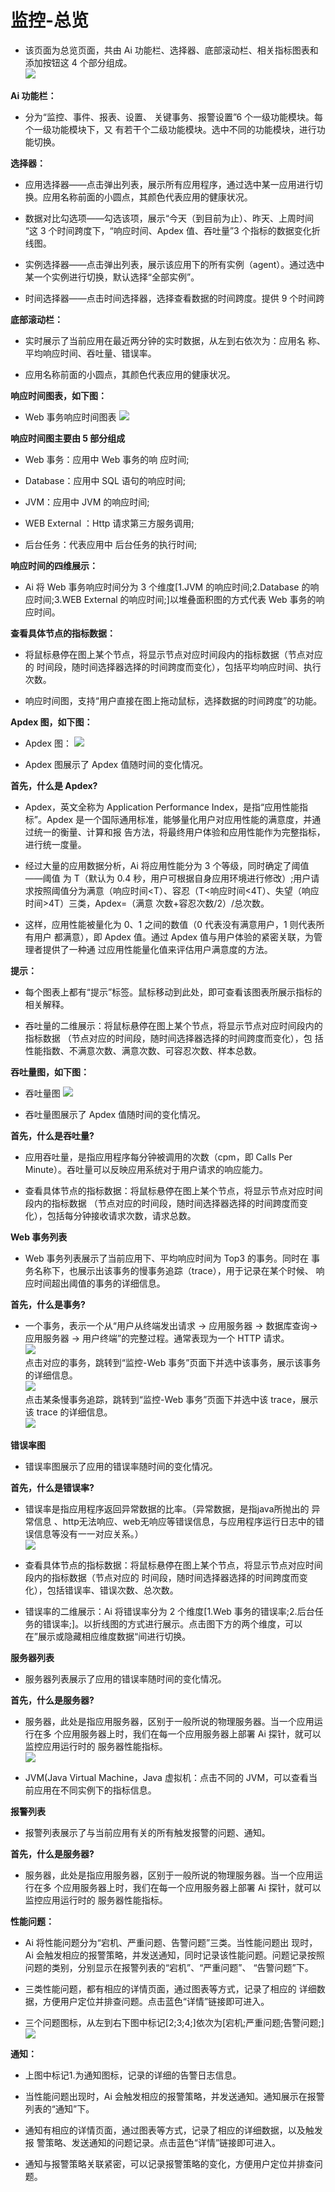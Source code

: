 # 监控-总览

* 该页面为总览页面，共由 Ai 功能栏、选择器、底部滚动栏、相关指标图表和添加按钮这 4 个部分组成。<br>![](/images/aimonitor_overview.png)

**Ai 功能栏：**<br>

* 分为“监控、事件、报表、设置、 关键事务、报警设置”6 个一级功能模块。每个一级功能模块下，又 有若干个二级功能模块。选中不同的功能模块，进行功能切换。

**选择器：**<br>

* 应用选择器——点击弹出列表，展示所有应用程序，通过选中某一应用进行切 换。应用名称前面的小圆点，其颜色代表应用的健康状况。

* 数据对比勾选项——勾选该项，展示“今天（到目前为止）、昨天、上周时间 “这 3 个时间跨度下，“响应时间、Apdex 值、吞吐量”3 个指标的数据变化折线图。

* 实例选择器——点击弹出列表，展示该应用下的所有实例（agent）。通过选中某一个实例进行切换，默认选择“全部实例”。* 时间选择器——点击时间选择器，选择查看数据的时间跨度。提供 9 个时间跨

**底部滚动栏：**<br>

* 实时展示了当前应用在最近两分钟的实时数据，从左到右依次为：应用名 称、平均响应时间、吞吐量、错误率。

* 应用名称前面的小圆点，其颜色代表应用的健康状况。<br>

**响应时间图表，如下图：**

* Web 事务响应时间图表
![](/images/aimonitor_overtime.png)<br>

**响应时间图主要由 5 部分组成**<br>

* Web 事务：应用中 Web 事务的响 应时间;

* Database：应用中 SQL 语句的响应时间;

* JVM：应用中 JVM 的响应时间;

* WEB External ：Http 请求第三方服务调用;

* 后台任务：代表应用中 后台任务的执行时间;

**响应时间的四维展示：**<br>

* Ai 将 Web 事务响应时间分为 3 个维度[1.JVM 的响应时间;2.Database 的响应时间;3.WEB External 的响应时间;]以堆叠面积图的方式代表 Web 事务的响应时间。

**查看具体节点的指标数据：**<br>

* 将鼠标悬停在图上某个节点，将显示节点对应时间段内的指标数据（节点对应的 时间段，随时间选择器选择的时间跨度而变化），包括平均响应时间、执行次数。

* 响应时间图，支持“用户直接在图上拖动鼠标，选择数据的时间跨度”的功能。

**Apdex 图，如下图：**<br>
* Apdex 图：
![](/images/aimonitor_overapdex.png)<br>

* Apdex 图展示了 Apdex 值随时间的变化情况。<br>

**首先，什么是 Apdex?**<br>

* Apdex，英文全称为 Application Performance Index，是指“应用性能指标”。Apdex 是一个国际通用标准，能够量化用户对应用性能的满意度，并通过统一的衡量、计算和报 告方法，将最终用户体验和应用性能作为完整指标，进行统一度量。

* 经过大量的应用数据分析，Ai 将应用性能分为 3 个等级，同时确定了阈值——阈值 为 T（默认为 0.4 秒，用户可根据自身应用环境进行修改）;用户请求按照阈值分为满意（响应时间<T）、容忍（T<响应时间<4T）、失望（响应时间>4T）三类，Apdex=（满意 次数+容忍次数/2）/总次数。

* 这样，应用性能被量化为 0、1 之间的数值（0 代表没有满意用户，1 则代表所有用户 都满意），即 Apdex 值。通过 Apdex 值与用户体验的紧密关联，为管理者提供了一种通 过应用性能量化值来评估用户满意度的方法。

**提示：**<br>

* 每个图表上都有“提示”标签。鼠标移动到此处，即可查看该图表所展示指标的相关解释。

* 吞吐量的二维展示：将鼠标悬停在图上某个节点，将显示节点对应时间段内的指标数据 （节点对应的时间段，随时间选择器选择的时间跨度而变化），包括性能指数、不满意次数、满意次数、可容忍次数、样本总数。

**吞吐量图，如下图：**<br>
* 吞吐量图
![](/images/aimonitor_overcpm.png)

* 吞吐量图展示了 Apdex 值随时间的变化情况。<br>

**首先，什么是吞吐量?**

* 应用吞吐量，是指应用程序每分钟被调用的次数（cpm，即 Calls Per Minute）。吞吐量可以反映应用系统对于用户请求的响应能力。

* 查看具体节点的指标数据：将鼠标悬停在图上某个节点，将显示节点对应时间段内的指标数据 （节点对应的时间段，随时间选择器选择的时间跨度而变化），包括每分钟接收请求次数，请求总数。

**Web 事务列表**

* Web 事务列表展示了当前应用下、平均响应时间为 Top3 的事务。同时在 事务名称下，也展示出该事务的慢事务追踪（trace），用于记录在某个时候、 响应时间超出阈值的事务的详细信息。

**首先，什么是事务?**

* 一个事务，表示一个从“用户从终端发出请求 -> 应用服务器 -> 数据库查询-> 应用服务器 -> 用户终端”的完整过程。通常表现为一个 HTTP 请求。<br>
![](/images/aimonitor_overweblist.png)<br>
点击对应的事务，跳转到“监控-Web 事务”页面下并选中该事务，展示该事务的详细信息。<br>
![](/images/aimonitor_overweblistinfo.png)<br>
点击某条慢事务追踪，跳转到“监控-Web 事务”页面下并选中该 trace，展示该 trace 的详细信息。<br>
![](/images/aimonitor_overwebinfo.png)<br>

**错误率图**

* 错误率图展示了应用的错误率随时间的变化情况。

**首先，什么是错误率?**

* 错误率是指应用程序返回异常数据的比率。（异常数据，是指java所抛出的 异常信息 、http无法响应、web无响应等错误信息，与应用程序运行日志中的错误信息等没有一一对应关系。）<br>
![](/images/aimonitor_overerror.png)<br>
* 查看具体节点的指标数据：将鼠标悬停在图上某个节点，将显示节点对应时间段内的指标数据（节点对应的 时间段，随时间选择器选择的时间跨度而变化），包括错误率、错误次数、总次数。

* 错误率的二维展示：Ai 将错误率分为 2 个维度[1.Web 事务的错误率;2.后台任务的错误率;]。以折线图的方式进行展示。点击图下方的两个维度，可以在”展示或隐藏相应维度数据“间进行切换。<br>

**服务器列表**<br>

* 服务器列表展示了应用的错误率随时间的变化情况。<br>

**首先，什么是服务器?**<br>

* 服务器，此处是指应用服务器，区别于一般所说的物理服务器。当一个应用运行在多 个应用服务器上时，我们在每一个应用服务器上部署 Ai 探针，就可以监控应用运行时的 服务器性能指标。<br>
![](/images/aimonitor_overserverlist.png)<br>

*  JVM(Java Virtual Machine，Java 虚拟机：点击不同的 JVM，可以查看当前应用在不同实例下的指标信息。

**报警列表**<br>

* 报警列表展示了与当前应用有关的所有触发报警的问题、通知。<br>

**首先，什么是服务器?**

* 服务器，此处是指应用服务器，区别于一般所说的物理服务器。当一个应用运行在多 个应用服务器上时，我们在每一个应用服务器上部署 Ai 探针，就可以监控应用运行时的 服务器性能指标。<br>

**性能问题：**<br>

* Ai 将性能问题分为“宕机、严重问题、告警问题”三类。当性能问题出 现时，Ai 会触发相应的报警策略，并发送通知，同时记录该性能问题。问题记录按照问题的类别，分别显示在报警列表的“宕机”、“严重问题”、 “告警问题”下。

* 三类性能问题，都有相应的详情页面，通过图表等方式，记录了相应的 详细数据，方便用户定位并排查问题。点击蓝色“详情”链接即可进入。

* 三个问题图标，从左到右下图中标记[2;3;4;]依次为[宕机;严重问题;告警问题;]
![](/images/aimonitor_overalert.png)<br>

**通知：**<br>

* 上图中标记1.为通知图标，记录的详细的告警日志信息。

* 当性能问题出现时，Ai 会触发相应的报警策略，并发送通知。通知展示在报警 列表的“通知”下。

* 通知有相应的详情页面，通过图表等方式，记录了相应的详细数据，以及触发报 警策略、发送通知的问题记录。点击蓝色“详情”链接即可进入。

* 通知与报警策略关联紧密，可以记录报警策略的变化，方便用户定位并排查问题。
